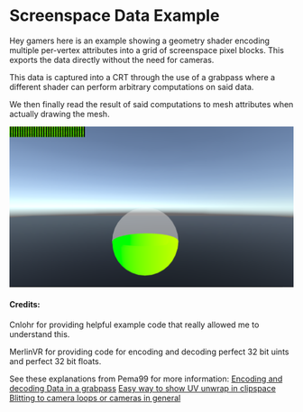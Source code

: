 # Screenspace Data Example

Hey gamers here is an example showing a geometry shader encoding multiple per-vertex attributes into a grid of screenspace pixel blocks. This exports the data directly without the need for cameras.

This data is captured into a CRT through the use of a grabpass where a different shader can perform arbitrary computations on said data. 

We then finally read the result of said computations to mesh attributes when actually drawing the mesh.


![img](./Images/1.png)

 #### Credits: 

 Cnlohr for providing helpful example code that really allowed me to understand this.

 MerlinVR for providing code for encoding and decoding perfect 32 bit uints and perfect 32 bit floats.

See these explanations from Pema99 for more information: 
[Encoding and decoding Data in a grabpass](https://github.com/pema99/shader-knowledge/blob/main/tips-and-tricks.md#encoding-and-decoding-data-in-a-grabpass) 
[Easy way to show UV unwrap in clipspace](https://github.com/pema99/shader-knowledge/blob/main/tips-and-tricks.md#easy-way-to-show-uv-unwrap-in-clipspace) 
[Blitting to camera loops or cameras in general](https://github.com/pema99/shader-knowledge/blob/main/geometry-shaders.md#blitting-to-camera-loops-or-cameras-in-general) 
